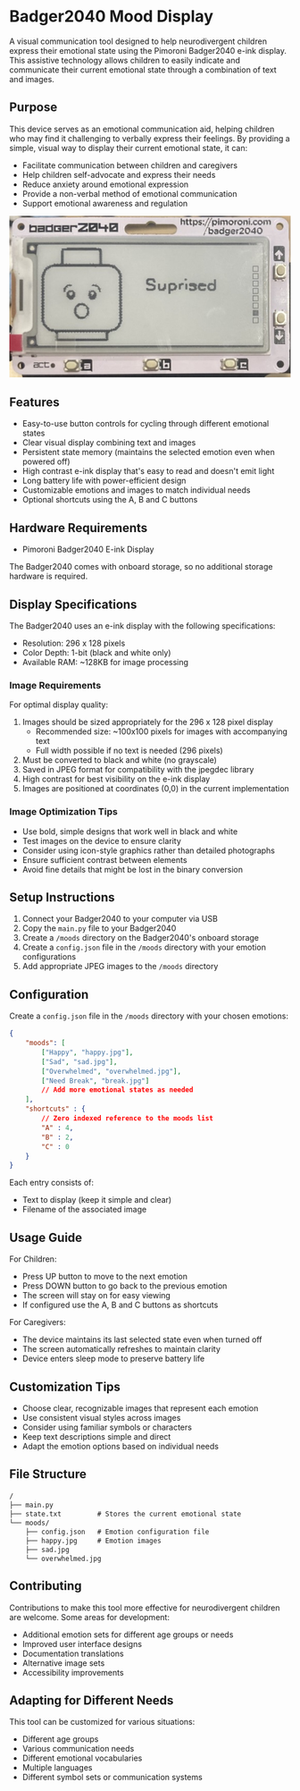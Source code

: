 # Badger2040 Mood Display

A visual communication tool designed to help neurodivergent children express their emotional state using the Pimoroni Badger2040 e-ink display. This assistive technology allows children to easily indicate and communicate their current emotional state through a combination of text and images.

## Purpose

This device serves as an emotional communication aid, helping children who may find it challenging to verbally express their feelings. By providing a simple, visual way to display their current emotional state, it can:

- Facilitate communication between children and caregivers
- Help children self-advocate and express their needs
- Reduce anxiety around emotional expression
- Provide a non-verbal method of emotional communication
- Support emotional awareness and regulation

![Sample screen](docs/badge_suprised.jpg)

## Features

- Easy-to-use button controls for cycling through different emotional states
- Clear visual display combining text and images
- Persistent state memory (maintains the selected emotion even when powered off)
- High contrast e-ink display that's easy to read and doesn't emit light
- Long battery life with power-efficient design
- Customizable emotions and images to match individual needs
- Optional shortcuts using the A, B and C buttons

## Hardware Requirements

- Pimoroni Badger2040 E-ink Display

The Badger2040 comes with onboard storage, so no additional storage hardware is required.

## Display Specifications

The Badger2040 uses an e-ink display with the following specifications:

- Resolution: 296 x 128 pixels
- Color Depth: 1-bit (black and white only)
- Available RAM: ~128KB for image processing

### Image Requirements

For optimal display quality:

1. Images should be sized appropriately for the 296 x 128 pixel display
   - Recommended size: ~100x100 pixels for images with accompanying text
   - Full width possible if no text is needed (296 pixels)
2. Must be converted to black and white (no grayscale)
3. Saved in JPEG format for compatibility with the jpegdec library
4. High contrast for best visibility on the e-ink display
5. Images are positioned at coordinates (0,0) in the current implementation

### Image Optimization Tips

- Use bold, simple designs that work well in black and white
- Test images on the device to ensure clarity
- Consider using icon-style graphics rather than detailed photographs
- Ensure sufficient contrast between elements
- Avoid fine details that might be lost in the binary conversion

## Setup Instructions

1. Connect your Badger2040 to your computer via USB
2. Copy the `main.py` file to your Badger2040
3. Create a `/moods` directory on the Badger2040's onboard storage
4. Create a `config.json` file in the `/moods` directory with your emotion configurations
5. Add appropriate JPEG images to the `/moods` directory

## Configuration

Create a `config.json` file in the `/moods` directory with your chosen emotions:

```json
{
    "moods": [
        ["Happy", "happy.jpg"],
        ["Sad", "sad.jpg"],
        ["Overwhelmed", "overwhelmed.jpg"],
        ["Need Break", "break.jpg"]
        // Add more emotional states as needed
    ],
    "shortcuts" : {
        // Zero indexed reference to the moods list
        "A" : 4,
        "B" : 2,
        "C" : 0
    }
}
```

Each entry consists of:

- Text to display (keep it simple and clear)
- Filename of the associated image

## Usage Guide

For Children:

- Press UP button to move to the next emotion
- Press DOWN button to go back to the previous emotion
- The screen will stay on for easy viewing
- If configured use the A, B and C buttons as shortcuts

For Caregivers:

- The device maintains its last selected state even when turned off
- The screen automatically refreshes to maintain clarity
- Device enters sleep mode to preserve battery life

## Customization Tips

- Choose clear, recognizable images that represent each emotion
- Use consistent visual styles across images
- Consider using familiar symbols or characters
- Keep text descriptions simple and direct
- Adapt the emotion options based on individual needs

## File Structure

```
/
├── main.py
├── state.txt         # Stores the current emotional state
└── moods/
    ├── config.json   # Emotion configuration file
    ├── happy.jpg     # Emotion images
    ├── sad.jpg
    └── overwhelmed.jpg
```

## Contributing

Contributions to make this tool more effective for neurodivergent children are welcome. Some areas for development:

- Additional emotion sets for different age groups or needs
- Improved user interface designs
- Documentation translations
- Alternative image sets
- Accessibility improvements

## Adapting for Different Needs

This tool can be customized for various situations:

- Different age groups
- Various communication needs
- Different emotional vocabularies
- Multiple languages
- Different symbol sets or communication systems
